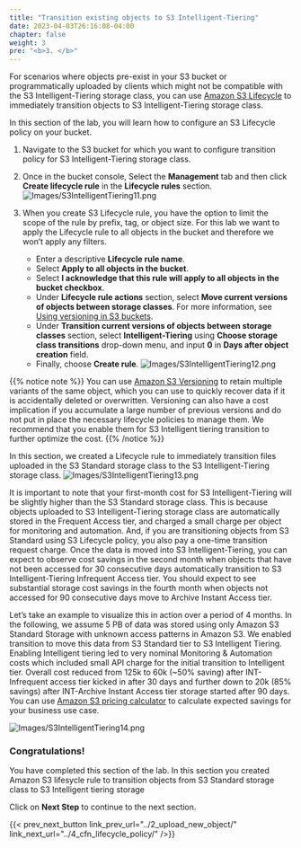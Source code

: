 ```yaml
---
title: "Transition existing objects to S3 Intelligent-Tiering"
date: 2023-04-03T26:16:08-04:00
chapter: false
weight: 3
pre: "<b>3. </b>"
---
```


For scenarios where objects pre-exist in your S3 bucket or programmatically uploaded by clients which might not be compatible with the S3 Intelligent-Tiering storage class, you can use [Amazon S3 Lifecycle](https://docs.aws.amazon.com/AmazonS3/latest/userguide/object-lifecycle-mgmt.html) to immediately transition objects to S3 Intelligent-Tiering storage class. 

In this section of the lab, you will learn how to configure an S3 Lifecycle policy on your bucket.

1. Navigate to the S3 bucket for which you want to configure transition policy for S3 Intelligent-Tiering storage class. 

2. Once in the bucket console, Select the **Management** tab and then click **Create lifecycle rule** in the **Lifecycle rules** section.
![Images/S3IntelligentTiering11.png](/Cost/100_S3_Intelligent_Tiering/Images/S3-IntelligentTiering-11.png)

3. When you create S3 Lifecycle rule, you have the option to limit the scope of the rule by prefix, tag, or object size. For this lab we want to apply the Lifecycle rule to all objects in the bucket and therefore we won’t apply any filters.

    * Enter a descriptive **Lifecycle rule name**.
    * Select **Apply to all objects in the bucket**.
    * Select **I acknowledge that this rule will apply to all objects in the bucket checkbox**.
    * Under **Lifecycle rule actions** section, select **Move current versions of objects between storage classes**. For more information, see [Using versioning in S3 buckets](https://docs.aws.amazon.com/AmazonS3/latest/userguide/Versioning.html).
    * Under **Transition current versions of objects between storage classes** section, select **Intelligent-Tiering** using **Choose storage class transitions** drop-down menu, and input **0** in **Days after object creation** field.
    * Finally, choose **Create rule**.
![Images/S3IntelligentTiering12.png](/Cost/100_S3_Intelligent_Tiering/Images/S3-IntelligentTiering-12.png)

{{% notice note %}}
You can use [Amazon S3 Versioning](https://docs.aws.amazon.com/AmazonS3/latest/userguide/Versioning.html) to retain multiple variants of the same object, which you can use to quickly recover data if it is accidentally deleted or overwritten. Versioning can also have a cost implication if you accumulate a large number of previous versions and do not put in place the necessary lifecycle policies to manage them. We recommend that you enable them for S3 Intelligent tiering transition to further optimize the cost.
{{% /notice %}}

In this section, we created a Lifecycle rule to immediately transition files uploaded in the S3 Standard storage class to the S3 Intelligent-Tiering storage class.
![Images/S3IntelligentTiering13.png](/Cost/100_S3_Intelligent_Tiering/Images/S3-IntelligentTiering-13.png)

It is important to note that your first-month cost for S3 Intelligent-Tiering will be slightly higher than the S3 Standard storage class. This is because objects uploaded to S3 Intelligent-Tiering storage class are automatically stored in the Frequent Access tier, and charged a small charge per object for monitoring and automation. And, if you are transitioning objects from S3 Standard using S3 Lifecycle policy, you also pay a one-time transition request charge. Once the data is moved into S3 Intelligent-Tiering, you can expect to observe cost savings in the second month when objects that have not been accessed for 30 consecutive days automatically transition to S3 Intelligent-Tiering Infrequent Access tier. You should expect to see substantial storage cost savings in the fourth month when objects not accessed for 90 consecutive days move to Archive Instant Access tier.

Let’s take an example to visualize this in action over a period of 4 months. In the following, we assume 5 PB of data was stored using only Amazon S3 Standard Storage with unknown access patterns in Amazon S3. We enabled transition to move this data from S3 Standard tier to S3 Intelligent Tiering. Enabling Intelligent tiering led to very nominal Monitoring & Automation costs which included small API charge for the initial transition to Intelligent tier. Overall cost reduced from 125k to 60k (~50% saving) after INT-Infrequent access tier kicked in after 30 days and further down to 20k (85% savings) after INT-Archive Instant Access tier storage started after 90 days. You can use [Amazon S3 pricing calculator](https://calculator.aws/#/createCalculator/S3) to calculate expected savings for your business use case.

![Images/S3IntelligentTiering14.png](/Cost/100_S3_Intelligent_Tiering/Images/S3-IntelligentTiering-14.png)

### Congratulations! 
You have completed this section of the lab. In this section you created Amazon S3 lifesycle rule to transition objects from S3 Standard storage class to S3 Intelligent tiering storage

Click on **Next Step** to continue to the next section.

{{< prev_next_button link_prev_url="../2_upload_new_object/" link_next_url="../4_cfn_lifecycle_policy/" />}}